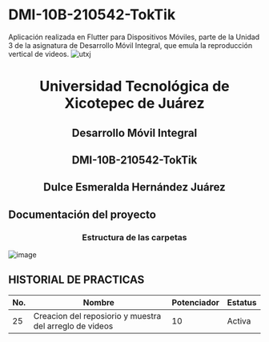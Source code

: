 # DMI-10B-210542-TokTik
Aplicación realizada en Flutter para Dispositivos Móviles, parte de la Unidad 3 de la asignatura de Desarrollo Móvil Integral, que emula la reproducción  vertical de videos.
![utxj](https://github.com/loreasc2003/m4delProyecto/assets/163441777/57f5e0f6-567a-4597-beff-f8adc0768c60)

<h1 align="center"> Universidad Tecnológica de Xicotepec de Juárez </h1>
<h2 align="center"> Desarrollo Móvil Integral </h2>
<h2 align="center"> DMI-10B-210542-TokTik</h2>
<h2 align="center"> Dulce Esmeralda Hernández Juárez </h2>

## Documentación del proyecto  

### <h3 align="center">Estructura de las carpetas</h3>  
![image](https://github.com/user-attachments/assets/6353b358-a2fb-4aac-9924-7f607740bded)
 
## HISTORIAL DE PRACTICAS
|No.|Nombre|Potenciador|Estatus|
|---|--|--|--|
|25|Creacion del reposiorio y muestra del arreglo de videos|10|Activa|

